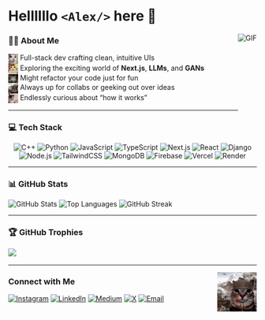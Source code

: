 # Hellllllo `<Alex/>` here 👋
<img align="right" alt="GIF" height="180px" src="https://64.media.tumblr.com/938c1aea9207b65b258bcf36d4a0bc4c/tumblr_ou9z5xBiS91wnk5sro4_500.gifv" />

### 👨‍💻 About Me

<div>
  <div><img src="images/1.png" width="20" style="vertical-align: middle;"/> Full-stack dev crafting clean, intuitive UIs</div>
  <div><img src="images/2.png" width="20" style="vertical-align: middle;"/> Exploring the exciting world of <b>Next.js</b>, <b>LLMs</b>, and <b>GANs</b></div>
  <div><img src="images/3.png" width="20" style="vertical-align: middle;"/> Might refactor your code just for fun</div>
  <div><img src="images/4.png" width="20" style="vertical-align: middle;"/> Always up for collabs or geeking out over ideas</div>
  <div><img src="images/5.png" width="20" style="vertical-align: middle;"/> Endlessly curious about “how it works”</div>
</div>



---

### 💻 Tech Stack

<div align="center">

![C++](https://img.shields.io/badge/C++-00599C?style=for-the-badge&logo=c%2B%2B&logoColor=white)
![Python](https://img.shields.io/badge/Python-3776AB?style=for-the-badge&logo=python&logoColor=fff)
![JavaScript](https://img.shields.io/badge/JavaScript-F7DF1E?style=for-the-badge&logo=javascript&logoColor=000)
![TypeScript](https://img.shields.io/badge/TypeScript-007ACC?style=for-the-badge&logo=typescript&logoColor=white)
![Next.js](https://img.shields.io/badge/Next.js-000000?style=for-the-badge&logo=nextdotjs&logoColor=white)
![React](https://img.shields.io/badge/React-20232a?style=for-the-badge&logo=react&logoColor=61DAFB)
![Django](https://img.shields.io/badge/Django-092E20?style=for-the-badge&logo=django&logoColor=white)
![Node.js](https://img.shields.io/badge/Node.js-339933?style=for-the-badge&logo=nodedotjs&logoColor=white)
![TailwindCSS](https://img.shields.io/badge/TailwindCSS-38B2AC?style=for-the-badge&logo=tailwind-css&logoColor=white)
![MongoDB](https://img.shields.io/badge/MongoDB-4EA94B?style=for-the-badge&logo=mongodb&logoColor=white)
![Firebase](https://img.shields.io/badge/Firebase-ffca28?style=for-the-badge&logo=firebase&logoColor=000)
![Vercel](https://img.shields.io/badge/Vercel-000000?style=for-the-badge&logo=vercel&logoColor=white)
![Render](https://img.shields.io/badge/Render-46E3B7?style=for-the-badge&logo=render&logoColor=white)


</div>

---

### 📊 GitHub Stats

<div>
  <img src="https://github-readme-stats.vercel.app/api?username=Alexalen0&count_private=true&show_icons=true&theme=merko&rank_icon=github" width="45%" height="195px" alt="GitHub Stats" />
  <img src="https://github-readme-stats.vercel.app/api/top-langs/?username=Alexalen0&theme=merko&layout=compact" width="45%" height="195px" alt="Top Languages" />    
  <img src="https://github-readme-streak-stats.herokuapp.com/?user=Alexalen0&theme=merko&hide_border=true" width="45%" height="195px" alt="GitHub Streak" />
</div>

---

### 🏆 GitHub Trophies

<p>
  <img src="https://github-profile-trophy.vercel.app/?username=Alexalen0&theme=radical&no-frame=false&no-bg=false&margin-w=8"/>
</p>

---
<img align="right" alt="GIF" height="80px" src="images/large.png" />

### Connect with Me
<p>
  <a href="https://instagram.com/alex.3v"><img src="https://img.shields.io/badge/Instagram-%23E4405F.svg?style=for-the-badge&logo=Instagram&logoColor=white" alt="Instagram"/></a>
  <a href="https://linkedin.com/in/alex3v"><img src="https://img.shields.io/badge/LinkedIn-%230077B5.svg?style=for-the-badge&logo=linkedin&logoColor=white" alt="LinkedIn"/></a>
  <a href="https://medium.com/@alex3alen"><img src="https://img.shields.io/badge/Medium-12100E?style=for-the-badge&logo=medium&logoColor=white" alt="Medium"/></a>
  <a href="https://x.com/alex3alen"><img src="https://img.shields.io/badge/X-black.svg?style=for-the-badge&logo=X&logoColor=white" alt="X"/></a>
  <a href="mailto:alex3alen@gmail.com"><img src="https://img.shields.io/badge/Email-D14836?style=for-the-badge&logo=gmail&logoColor=white" alt="Email"/></a>
</p>
